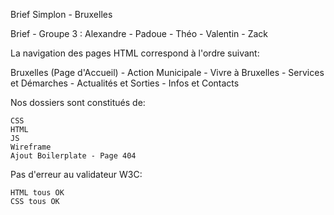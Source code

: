 Brief Simplon - Bruxelles

Brief - Groupe 3 : Alexandre - Padoue - Théo - Valentin - Zack

La navigation des pages HTML correspond à l'ordre suivant:

Bruxelles (Page d'Accueil) - Action Municipale - Vivre à Bruxelles - Services et Démarches - Actualités et Sorties - Infos et Contacts


Nos dossiers sont constitués de:

    CSS
    HTML
    JS
    Wireframe
    Ajout Boilerplate - Page 404

Pas d'erreur au validateur W3C:

    HTML tous OK
    CSS tous OK
    
